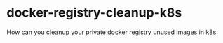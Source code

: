 # docker-registry-cleanup-k8s
How can you cleanup your private docker registry unused images in k8s
